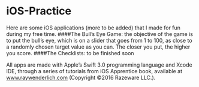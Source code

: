 # iOS-Practice

Here are some iOS applications (more to be added) that I made for fun during my free time.
####The Bull’s Eye Game: the objective of the game is to put the bull’s eye, which is on a slider that goes from 1 to 100, as close to a randomly chosen target value as you can. The closer you put, the higher you score.
####The Checklists: to be finished soon

All apps are made with Apple’s Swift 3.0 programming language and Xcode IDE, through a series of tutorials from iOS Apprentice book, available at www.raywenderlich.com (Copyright ©2016 Razeware LLC.).
